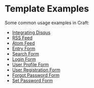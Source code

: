 Template Examples
=================

Some common usage examples in Craft:

- [Integrating Disqus](integrating-diqus.md)
- [RSS Feed](rss-feed.md)
- [Atom Feed](atom-feed.md)
- [Entry Form](entry-form.md)
- [Search Form](search-form.md)
- [Login Form](login-form.md)
- [User Profile Form](user-profile-form.md)
- [User Registration Form](user-registration-form.md)
- [Forgot Password Form](forgot-password-form.md)
- [Set Password Form](set-password-form.md)